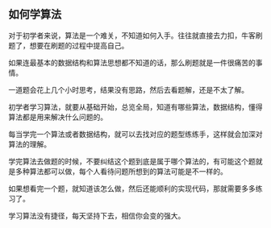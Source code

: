 ## 如何学算法

对于初学者来说，算法是一个难关，不知道如何入手。往往就直接去力扣，牛客刷题了，想要在刷题的过程中提高自己。

如果连最基本的数据结构和算法思想都不知道的话，那么刷题就是一件很痛苦的事情。

一道题会花上几个小时思考，结果没有思路，然后去看题解，还是不太了解。



初学者学习算法，就要从基础开始，总览全局，知道有哪些算法，数据结构，懂得算法都是用来解决什么问题的。

每当学完一个算法或者数据结构，就可以去找对应的题型练练手，这样就会加深对算法的理解。



学完算法去做题的时候，不要纠结这个题到底是属于哪个算法的，有可能这个题就是多种算法都可以做，每个人看待问题所想到的算法可能是不一样的。



如果想看完一个题，就知道该怎么做，然后还能顺利的实现代码，那就需要多多练习了。

学习算法没有捷径，每天坚持下去，相信你会变的强大。



